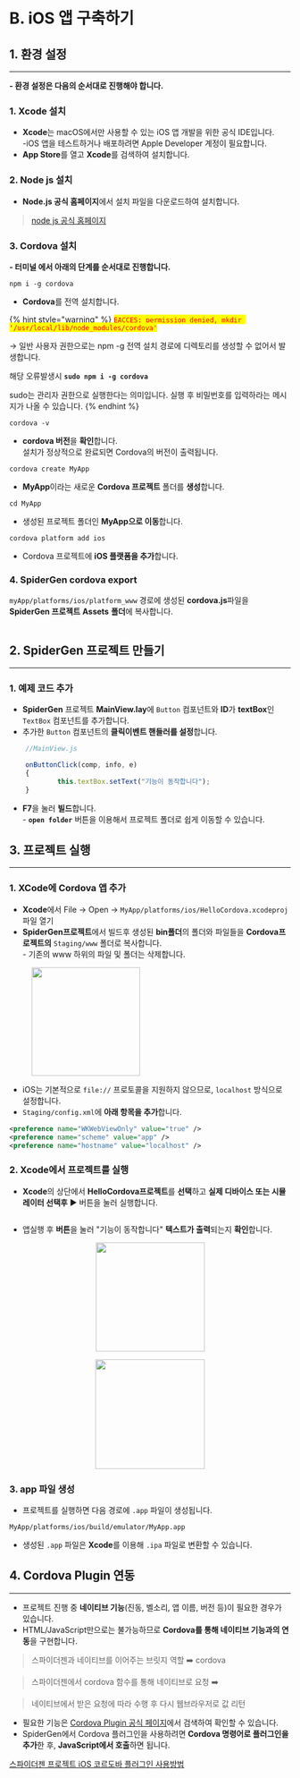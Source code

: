 # B. iOS 앱 구축하기

## 1. 환경 설정

***

**- 환경 설정은 다음의 순서대로 진행해야 합니다.**

### 1. Xcode 설치

* **Xcode**는 macOS에서만 사용할 수 있는 iOS 앱 개발을 위한 공식 IDE입니다.\
  -iOS 앱을 테스트하거나 배포하려면 Apple Developer 계정이 필요합니다.
* **App Store**를 열고 **Xcode**를 검색하여 설치합니다.



### 2. Node js 설치

* **Node.js 공식 홈페이지**에서 설치 파일을 다운로드하여 설치합니다.

> [node js 공식 홈페이지](https://nodejs.org/en/)



### 3. Cordova 설치

**- 터미널 에서 아래의 단계를 순서대로 진행합니다.**

```
npm i -g cordova
```

* **Cordova**를 전역 설치합니다.

{% hint style="warning" %}
<mark style="color:red;">`EACCES: permission denied, mkdir '/usr/local/lib/node_modules/cordova'`</mark>&#x20;

→ 일반 사용자 권한으로는 npm -g 전역 설치 경로에 디렉토리를 생성할 수 없어서 발생합니다.

해당 오류발생시 **`sudo npm i -g cordova`**

sudo는 관리자 권한으로 실행한다는 의미입니다. 실행 후 비밀번호를 입력하라는 메시지가 나올 수 있습니다.
{% endhint %}

```
cordova -v
```

* **cordova 버전**을 **확인**합니다. \
  설치가 정상적으로 완료되면 Cordova의 버전이 출력됩니다.

```
cordova create MyApp
```

* **MyApp**이라는 새로운 **Cordova 프로젝트** 폴더를 **생성**합니다.

```
cd MyApp
```

* 생성된 프로젝트 폴더인 **MyApp으로 이동**합니다.

```
cordova platform add ios
```

* Cordova 프로젝트에 **iOS 플랫폼을 추가**합니다.



### 4. SpiderGen cordova export

`myApp/platforms/ios/platform_www` 경로에 생성된 **cordova.js**파일을  **SpiderGen 프로젝트** **Assets** **폴더**에 복사합니다.

<figure><img src="../../.gitbook/assets/image (22).png" alt=""><figcaption></figcaption></figure>



## 2. SpiderGen 프로젝트 만들기

***

### 1. 예제 코드 추가

* **SpiderGen** 프로젝트 **MainView.lay**에 `Button`  컴포넌트와 **ID**가 **textBox**인 `TextBox` 컴포넌트를 추가합니다.
* 추가한 `Button`  컴포넌트의 **클릭이벤트 핸들러를 설정**합니다.

```javascript
	//MainView.js

	onButtonClick(comp, info, e)
	{
       	    this.textBox.setText("기능이 동작합니다");
	}
```

* &#x20;**F7**을 눌러 **빌드**합니다.\
  \- **`open folder`** 버튼을 이용해서 프로젝트 폴더로 쉽게 이동할 수 있습니다.



## 3. 프로젝트 실행

***

### 1. XCode에 Cordova 앱 추가

* &#x20;**Xcode**에서 File -> Open → `MyApp/platforms/ios/HelloCordova.xcodeproj`  파일 열기
* **SpiderGen프로젝트**에서  빌드후 생성된 **bin폴더**의 폴더와 파일들을 **Cordova프로젝트의** `Staging/www`  폴더로 복사합니다.\
  \- 기존의 www 하위의 파일 및 폴더는 삭제합니다.

<figure><img src="../../.gitbook/assets/image (33).png" alt="" width="194"><figcaption></figcaption></figure>

* iOS는 기본적으로 `file://` 프로토콜을 지원하지 않으므로, `localhost` 방식으로 설정합니다.
* `Staging/config.xml`에 **아래 항목을 추가**합니다.

```xml
<preference name="WKWebViewOnly" value="true" />
<preference name="scheme" value="app" />
<preference name="hostname" value="localhost" />
```



### 2. Xcode에서 프로젝트를 실행

* **Xcode**의 상단에서 **HelloCordova프로젝트**를 **선택**하고 **실제 디바이스 또는 시뮬레이터 선택후** ▶ 버튼을 눌러 실행합니다.

<figure><img src="../../.gitbook/assets/image (25).png" alt=""><figcaption></figcaption></figure>

* 앱실행 후 **버튼**을 눌러 "기능이 동작합니다" **텍스트가 출력**되는지 **확인**합니다.

<div align="center"><img src="../../.gitbook/assets/androidwhite1.png" alt="" width="195"> <figure><img src="../../.gitbook/assets/image (37).png" alt="" width="196"><figcaption></figcaption></figure></div>

### 3. app 파일 생성

* 프로젝트를 실행하면 다음 경로에 `.app` 파일이 생성됩니다.

```
MyApp/platforms/ios/build/emulator/MyApp.app
```

* 생성된 `.app` 파일은 **Xcode**를 이용해 `.ipa` 파일로 변환할 수 있습니다.



## 4. Cordova Plugin 연동

***

* 프로젝트 진행 중 **네이티브 기능**(진동, 벨소리, 앱 이름, 버전 등)이 필요한 경우가 있습니다.
* HTML/JavaScript만으로는 불가능하므로 **Cordova를 통해 네이티브 기능과의 연동**을 구현합니다.

> 스파이더젠과 네이티브를 이어주는 브릿지 역할 ➡️ cordova

> 스파이더젠에서 cordova 함수를 통해 네이티브로 요청 ➡️

> 네이티브에서 받은 요청에 따라 수행 후 다시 웹브라우저로 값 리턴

* 필요한 기능은 [Cordova Plugin 공식 페이지](https://cordova.apache.org/plugins/)에서 검색하여 확인할 수 있습니다.
* SpiderGen에서 Cordova 플러그인을 사용하려면 **Cordova 명령어로 플러그인을 추가**한 후, **JavaScript에서 호출**하면 됩니다.

[스파이더젠 프로젝트 iOS 코르도바 플러그인 사용방법](../../08.-mobile-app/09-cordova-hybrid/b-ios-cordova.md)
